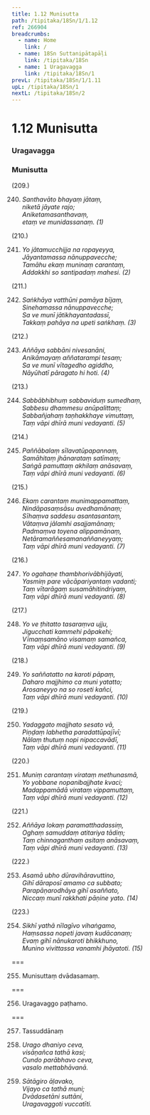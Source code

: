 ```yaml
---
title: 1.12 Munisutta
path: /tipitaka/18Sn/1/1.12
ref: 266904
breadcrumbs:
  - name: Home
    link: /
  - name: 18Sn Suttanipātapāḷi
    link: /tipitaka/18Sn
  - name: 1 Uragavagga
    link: /tipitaka/18Sn/1
prevL: /tipitaka/18Sn/1/1.11
upL: /tipitaka/18Sn/1
nextL: /tipitaka/18Sn/2
---
```


# 1.12 Munisutta

### Uragavagga

### Munisutta

(209.)

240. _Santhavāto bhayaṃ jātaṃ,_  
_niketā jāyate rajo;_  
_Aniketamasanthavaṃ,_  
_etaṃ ve munidassanaṃ. (1)_  


(210.)

241. _Yo jātamucchijja na ropayeyya,_  
_Jāyantamassa nānuppavecche;_  
_Tamāhu ekaṃ muninaṃ carantaṃ,_  
_Addakkhi so santipadaṃ mahesi. (2)_  


(211.)

242. _Saṅkhāya vatthūni pamāya bījaṃ,_  
_Sinehamassa nānuppavecche;_  
_Sa ve munī jātikhayantadassī,_  
_Takkaṃ pahāya na upeti saṅkhaṃ. (3)_  


(212.)

243. _Aññāya sabbāni nivesanāni,_  
_Anikāmayaṃ aññatarampi tesaṃ;_  
_Sa ve munī vītagedho agiddho,_  
_Nāyūhatī pāragato hi hoti. (4)_  


(213.)

244. _Sabbābhibhuṃ sabbaviduṃ sumedhaṃ,_  
_Sabbesu dhammesu anūpalittaṃ;_  
_Sabbañjahaṃ taṇhakkhaye vimuttaṃ,_  
_Taṃ vāpi dhīrā muni vedayanti. (5)_  


(214.)

245. _Paññābalaṃ sīlavatūpapannaṃ,_  
_Samāhitaṃ jhānarataṃ satīmaṃ;_  
_Saṅgā pamuttaṃ akhilaṃ anāsavaṃ,_  
_Taṃ vāpi dhīrā muni vedayanti. (6)_  


(215.)

246. _Ekaṃ carantaṃ munimappamattaṃ,_  
_Nindāpasaṃsāsu avedhamānaṃ;_  
_Sīhaṃva saddesu asantasantaṃ,_  
_Vātaṃva jālamhi asajjamānaṃ;_  
_Padmaṃva toyena alippamānaṃ,_  
_Netāramaññesamanaññaneyyaṃ;_  
_Taṃ vāpi dhīrā muni vedayanti. (7)_  


(216.)

247. _Yo ogahaṇe thambhorivābhijāyati,_  
_Yasmiṃ pare vācāpariyantaṃ vadanti;_  
_Taṃ vītarāgaṃ susamāhitindriyaṃ,_  
_Taṃ vāpi dhīrā muni vedayanti. (8)_  


(217.)

248. _Yo ve ṭhitatto tasaraṃva ujju,_  
_Jigucchati kammehi pāpakehi;_  
_Vīmaṃsamāno visamaṃ samañca,_  
_Taṃ vāpi dhīrā muni vedayanti. (9)_  


(218.)

249. _Yo saññatatto na karoti pāpaṃ,_  
_Daharo majjhimo ca muni yatatto;_  
_Arosaneyyo na so roseti kañci,_  
_Taṃ vāpi dhīrā muni vedayanti. (10)_  


(219.)

250. _Yadaggato majjhato sesato vā,_  
_Piṇḍaṃ labhetha paradattūpajīvī;_  
_Nālaṃ thutuṃ nopi nipaccavādī,_  
_Taṃ vāpi dhīrā muni vedayanti. (11)_  


(220.)

251. _Muniṃ carantaṃ virataṃ methunasmā,_  
_Yo yobbane nopanibajjhate kvaci;_  
_Madappamādā virataṃ vippamuttaṃ,_  
_Taṃ vāpi dhīrā muni vedayanti. (12)_  


(221.)

252. _Aññāya lokaṃ paramatthadassiṃ,_  
_Oghaṃ samuddaṃ atitariya tādiṃ;_  
_Taṃ chinnaganthaṃ asitaṃ anāsavaṃ,_  
_Taṃ vāpi dhīrā muni vedayanti. (13)_  


(222.)

253. _Asamā ubho dūravihāravuttino,_  
_Gihī dāraposī amamo ca subbato;_  
_Parapāṇarodhāya gihī asaññato,_  
_Niccaṃ munī rakkhati pāṇine yato. (14)_  


(223.)

254. _Sikhī yathā nīlagīvo vihaṅgamo,_  
_Haṃsassa nopeti javaṃ kudācanaṃ;_  
_Evaṃ gihī nānukaroti bhikkhuno,_  
_Munino vivittassa vanamhi jhāyatoti. (15)_  


===

255. Munisuttaṃ dvādasamaṃ.



===

256. Uragavaggo paṭhamo.



===

257. Tassuddānaṃ



258. _Urago dhaniyo ceva,_  
_visāṇañca tathā kasi;_  
_Cundo parābhavo ceva,_  
_vasalo mettabhāvanā._  


259. _Sātāgiro āḷavako,_  
_Vijayo ca tathā muni;_  
_Dvādasetāni suttāni,_  
_Uragavaggoti vuccatīti._  



